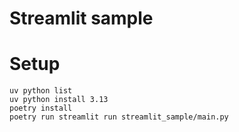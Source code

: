 # Streamlit sample

# Setup

```
uv python list
uv python install 3.13
poetry install
poetry run streamlit run streamlit_sample/main.py
```
